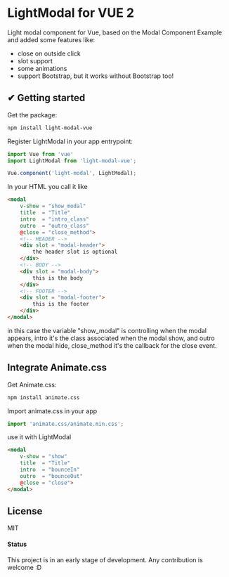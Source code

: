# LightModal for VUE 2
Light modal component for Vue, based on the Modal Component Example and added some features like:
- close on outside click
- slot support
- some animations
- support Bootstrap, but it works without Bootstrap too!

## ✔ Getting started

Get the package:
```bash
npm install light-modal-vue
```

Register LightModal in your app entrypoint:
```js
import Vue from 'vue'
import LightModal from 'light-modal-vue';

Vue.component('light-modal', LightModal);
```

In your HTML you call it like

```html
<modal
	v-show = "show_modal"
	title  = "Title"
	intro  = "intro_class"
	outro  = "outro_class"
	@close = "close_method">
	<!-- HEADER -->
	<div slot = "modal-header">
		the header slot is optional
	</div>
	<!-- BODY -->
	<div slot = "modal-body">
		this is the body
	</div>
	<!-- FOOTER -->
	<div slot = "modal-footer">
		this is the footer
	</div>
</modal>
```
in this case the variable "show_modal" is controlling when the modal appears,
intro it's the class associated when the modal show, and outro when the modal hide,
close_method it's the callback for the close event.


## Integrate Animate.css
Get Animate.css:
```bash
npm install animate.css
```
Import animate.css in your app
```js
import 'animate.css/animate.min.css';
```
use it with LightModal
```html
<modal
	v-show = "show"
	title  = "Title"
	intro  = "bounceIn"
	outro  = "bounceOut"
	@close = "close">
</modal>
```


## License
MIT



#### Status
This project is in an early stage of development. Any contribution is welcome :D
